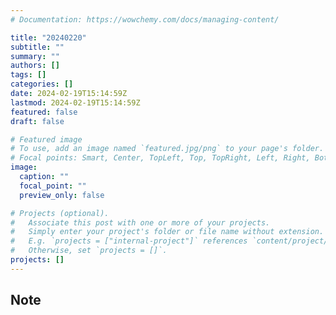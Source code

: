 ```yaml
---
# Documentation: https://wowchemy.com/docs/managing-content/

title: "20240220"
subtitle: ""
summary: ""
authors: []
tags: []
categories: []
date: 2024-02-19T15:14:59Z
lastmod: 2024-02-19T15:14:59Z
featured: false
draft: false

# Featured image
# To use, add an image named `featured.jpg/png` to your page's folder.
# Focal points: Smart, Center, TopLeft, Top, TopRight, Left, Right, BottomLeft, Bottom, BottomRight.
image:
  caption: ""
  focal_point: ""
  preview_only: false

# Projects (optional).
#   Associate this post with one or more of your projects.
#   Simply enter your project's folder or file name without extension.
#   E.g. `projects = ["internal-project"]` references `content/project/deep-learning/index.md`.
#   Otherwise, set `projects = []`.
projects: []
---
```


## Note

